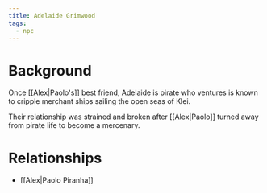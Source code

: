 ```yaml
---
title: Adelaide Grimwood
tags:
  - npc
---
```

# Background
Once [[Alex|Paolo's]] best friend, Adelaide is pirate who ventures is known to cripple merchant ships sailing the open seas of Klei.

Their relationship was strained and broken after [[Alex|Paolo]] turned away from pirate life to become a mercenary.

# Relationships
* [[Alex|Paolo Piranha]]